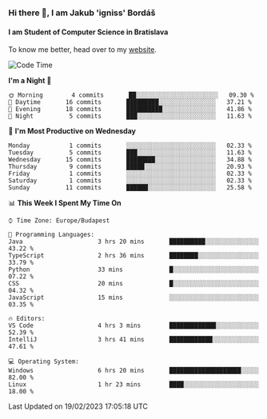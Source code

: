### Hi there 👋, I am Jakub 'igniss' Bordáš

#### I am Student of Computer Science in Bratislava
To know me better, head over to my [website](https://bordas.sk).


<!--START_SECTION:waka-->
![Code Time](http://img.shields.io/badge/Code%20Time-1%2C042%20hrs%2034%20mins-blue)

**I'm a Night 🦉** 

```text
🌞 Morning        4 commits       ██░░░░░░░░░░░░░░░░░░░░░░░   09.30 % 
🌆 Daytime       16 commits       █████████░░░░░░░░░░░░░░░░   37.21 % 
🌃 Evening       18 commits       ██████████░░░░░░░░░░░░░░░   41.86 % 
🌙 Night          5 commits       ███░░░░░░░░░░░░░░░░░░░░░░   11.63 % 

```
📅 **I'm Most Productive on Wednesday** 

```text
Monday           1 commits       ░░░░░░░░░░░░░░░░░░░░░░░░░   02.33 % 
Tuesday          5 commits       ███░░░░░░░░░░░░░░░░░░░░░░   11.63 % 
Wednesday       15 commits       ████████░░░░░░░░░░░░░░░░░   34.88 % 
Thursday         9 commits       █████░░░░░░░░░░░░░░░░░░░░   20.93 % 
Friday           1 commits       ░░░░░░░░░░░░░░░░░░░░░░░░░   02.33 % 
Saturday         1 commits       ░░░░░░░░░░░░░░░░░░░░░░░░░   02.33 % 
Sunday          11 commits       ██████░░░░░░░░░░░░░░░░░░░   25.58 % 

```


📊 **This Week I Spent My Time On** 

```text
⌚︎ Time Zone: Europe/Budapest

💬 Programming Languages: 
Java                     3 hrs 20 mins       ██████████░░░░░░░░░░░░░░░   43.22 % 
TypeScript               2 hrs 36 mins       ████████░░░░░░░░░░░░░░░░░   33.79 % 
Python                   33 mins             █░░░░░░░░░░░░░░░░░░░░░░░░   07.22 % 
CSS                      20 mins             █░░░░░░░░░░░░░░░░░░░░░░░░   04.32 % 
JavaScript               15 mins             ░░░░░░░░░░░░░░░░░░░░░░░░░   03.35 % 

🔥 Editors: 
VS Code                  4 hrs 3 mins        █████████████░░░░░░░░░░░░   52.39 % 
IntelliJ                 3 hrs 41 mins       ████████████░░░░░░░░░░░░░   47.61 % 

💻 Operating System: 
Windows                  6 hrs 20 mins       ████████████████████░░░░░   82.00 % 
Linux                    1 hr 23 mins        ████░░░░░░░░░░░░░░░░░░░░░   18.00 % 

```


 Last Updated on 19/02/2023 17:05:18 UTC
<!--END_SECTION:waka-->
